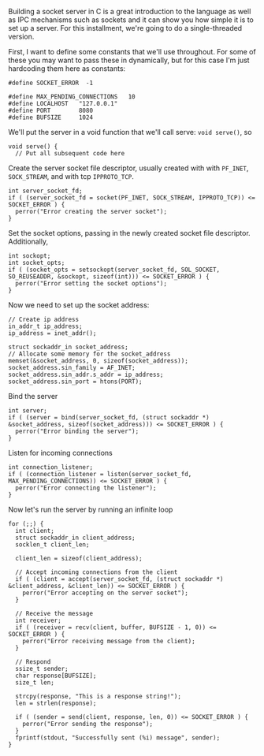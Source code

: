 Building a socket server in C is a great introduction to the language as well as IPC mechanisms such as sockets and it can show you how simple it is to set up a server.  For this installment, we're going to do a single-threaded version.

First, I want to define some constants that we'll use throughout. For some of these you may want to pass these in dynamically, but for this case I'm just hardcoding them here as constants:

```
#define SOCKET_ERROR  -1

#define MAX_PENDING_CONNECTIONS   10
#define LOCALHOST   "127.0.0.1"
#define PORT        8080
#define BUFSIZE     1024
```

We'll put the server in a void function that we'll call serve: `void serve()`, so
```
void serve() {
  // Put all subsequent code here
```

Create the server socket file descriptor, usually created with with `PF_INET`, `SOCK_STREAM`, and with tcp `IPPROTO_TCP`.

```
int server_socket_fd;
if ( (server_socket_fd = socket(PF_INET, SOCK_STREAM, IPPROTO_TCP)) <= SOCKET_ERROR ) {
  perror("Error creating the server socket");
}
```

Set the socket options, passing in the newly created socket file descriptor.  Additionally, 

```
int sockopt;
int socket_opts;
if ( (socket_opts = setsockopt(server_socket_fd, SOL_SOCKET, SO_REUSEADDR, &sockopt, sizeof(int))) <= SOCKET_ERROR ) {
  perror("Error setting the socket options");
}
```

Now we need to set up the socket address:

```
// Create ip address
in_addr_t ip_address;
ip_address = inet_addr();

struct sockaddr_in socket_address;
// Allocate some memory for the socket_address
memset(&socket_address, 0, sizeof(socket_address));
socket_address.sin_family = AF_INET;
socket_address.sin_addr.s_addr = ip_address;
socket_address.sin_port = htons(PORT);
```

Bind the server

```
int server;
if ( (server = bind(server_socket_fd, (struct sockaddr *) &socket_address, sizeof(socket_address))) <= SOCKET_ERROR ) {
  perror("Error binding the server");
}
```

Listen for incoming connections

```
int connection_listener;
if ( (connection_listener = listen(server_socket_fd, MAX_PENDING_CONNECTIONS)) <= SOCKET_ERROR ) {
  perror("Error connecting the listener");
}
```

Now let's run the server by running an infinite loop

```
for (;;) {
  int client;
  struct sockaddr_in client_address;
  socklen_t client_len;
  
  client_len = sizeof(client_address);
  
  // Accept incoming connections from the client
  if ( (client = accept(server_socket_fd, (struct sockaddr *) &client_address, &client_len)) <= SOCKET_ERROR ) {
    perror("Error accepting on the server socket");
  }

  // Receive the message
  int receiver;
  if ( (receiver = recv(client, buffer, BUFSIZE - 1, 0)) <= SOCKET_ERROR ) {
    perror("Error receiving message from the client);
  }

  // Respond
  ssize_t sender;
  char response[BUFSIZE];
  size_t len;
  
  strcpy(response, "This is a response string!");
  len = strlen(response);
  
  if ( (sender = send(client, response, len, 0)) <= SOCKET_ERROR ) {
    perror("Error sending the response");
  }
  fprintf(stdout, "Successfully sent (%i) message", sender);
}
```
